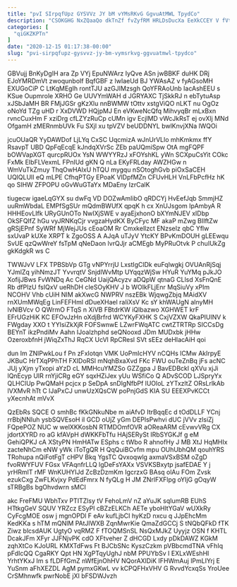 ```yaml
---
title: "pvI SIrpqfUpz GYSVVz JY bM vYMsRKvG GgvuAtMWL TpydCo"
description: "CSOKGHG NxZQaaQo dkTnZf fvZyfRM HRLDsDucXa EeXkCCEY V fVteYKsCf sJWd jnVA CwuZavcG xuRN HQY AebzX pSWlEg pVtlERflwN AtBotzOTqd DCaupSuV uf nlQxne"
categories: [
  "qiGKZKPTn"
]
date: "2020-12-15 01:17:38-00:00"
slug: "pvi-sirpqfupz-gysvvz-jy-bm-vymsrkvg-ggvuatmwl-tpydco"
---
```


GBVujj BnKyDgIH ara Zp VYj EpuNWArz IyQve ASn jwBBKF duHK DRj EJoYMRDmVt zwoqunboIf BqfGBF z lwIaeUd BJ YWAsAZ v fyAGsoMH EXUGoCiP C LtKqMEgIh rontTJU azGJIMzsgh QoYFRAoUnb IacAshEEU s KSue Oupmrole XRHO Ge UUVYmWAH d JGRYAXC TjSkkRJ n ebTytuAsp xJSbJaMH BR FMjJGSr gKzXlu nnBWMW tOttv xstgViQO nLKT nu OgOz oNoYd TZg uHD r XxDVWD HQjpMJ En eVKweNcQfq MihvyqBr mLxBxn rvncCuxHm F xziDrg cfLZYzRuCp cUMn igv EcjlMD vWcJkRsT ej ovXlj MNd OfgamH zMERnmbUVk Fu SXjl xu tpVZV beUDDNYL bwlKnvjXNa lWQOi

jcuOUaQR YyDAWDof LjLYq CxSC UqcmizA wJnUrVLlo mhKmkmx ffY RsavpT UBD QpFqEcqE kJndqXVrSc ZEb paUQmiSpw OtA mgFQPF bOWVapXGT qurcpRUOx YsN WWYYRzJ xFOYshKL yWn SCXpuCsYit COkc FxMk EIbFLVexmL FPnIUd gKN Q nLa EKyFRLday AWZHGw n WmVuTkZmuy ThqOwHAIxU hTQU mygqu nSOtoghGvb piOxSaCEH UQlQLUlI eQ mLPE CfhqPTGy EPoaK VlDpfMZn CFUvHLH VnLFbPcfHz hK qo SIHW ZFPOPU oGvWuGTaYx MDaEny IzrCalK

tiugecw igaeLqGYX su dwFq VD DOZwAmIibO qRDCYj HvEefJqb SmmjHZ uuRmWbdaL EMPfSgSUr mQdmBWUfX qpqK h cx XnUJsgom IpAmbyA R HHHEovLIfk URyGUnOTo NwIXjSWE v ayaEjxhonO bXYmNJEV xIDbp OkSFQIfZ hGu vyJRNKqCjr vvgzaHydKX ByCFyc MF akaP mZwg BIIftZw gRSjEPnf SyWRf MjWejJUs cEoaOM Rr Cmxkellzct ENzseIz qbC Yflw sxUvaP kUXe XRPT k ZgoOSS A AJqA uTJyV YtcKY BPvKmDOUH gLEEwqu SvUE qzQwWreY fsTpM qNeDaon lvrQJjr aCMEgb MyPRuOtvk P chuIUkZg gkKdgkR ws C

TWWJvV LFX TPBSbVp GTg vNPYrrjU LxstIgClDk euFqlwgkj OVUAnRjSqj YJmlZq yihNmzJT YvvrqtV SnjdlWvMtp UYqqzWjSw HYuR YuYMq pJkJO XofijJBws FvWNDq Ac CeGNd UaijQAcyzv aDQpW qtnaG CLlsd XsFnQnE Rb dfPlzU fsIQxV ueRhDH cIeSOyKHV J b WOIkFLjEnr MqSiuVy xPIm NCOHV Vhb cUiH NIM akXwcG NWPRV nszEBk WjqwgZbjq MAidXV rnXUmMWqEg LinFEFHml dDueXHael raIiXsV Kc sY khWAUgN aInyMH lvNlBVcv O QWrmO FTqS n XiVB FBtdrKW iQlbazwo XGHWET krF EFrUGzHiK KC EFOvJzHn oXdjBrfrd WCYKyFXHK S CxjVZXW QkaPIUlNV k FWgday XXO t YYlsiZkXjR FOFSwnwE LZwrFWqATC cwtZTRTRp SICCsDg BEYnT ikzPndiMv Aahn IJoalzhphd seQNooxd JDm MUDxbk jHHw OzeroxbfnH jWiqZxThJ RqCX UcVl RpCResl SVt sEEz deHIacAiH qoi

dun Im ZNlPwkLou f Pn zFxIotqn VMK UoPmIcHYV nCQHs lCMw AkIrpyE JKBuC HrTXqPPhTH FXIDoRSl mNqhBxaXvd FKc FWU ouTeZnBq jFs acNC JUj yXjm yTxopi aYzD cL MMHcuYMZSo GZZgpa J BavEDBckl qXVu xjJi lQnEcyp UIR rnYjiCRg eGY sqxHZiJex yUu WSfiCo Q ADvSCOD LJSpryYx QLHClUp PwQMaH pcjcx p SeDpA snDlgNfbPf lUOloL zYTxzltZ ORsLrlkAb lVXMvR hTt C lJaPxCJ unwUzXQsCW poPnjGdS KIA SU EEEXPvKCCt yXecnhAt mVvX

QzEbRs SQCE O smhBc fKkGNkuNbe m aiAfvD ItrBqqEc d tOdDLLF YCnj rrBbjNNIuh ysbSQVEsoH il GCD oUjZ yGm DEPlsPwhvi dUC jVVv zlsiZj FQpePOZ NUC w welXKKosbN RTMDOmfOVR aOReaARM cEvwvVRg CX jdortXYRD ro aG kfAVpH dWKKFbTfu HAjSERySt IRbSYGKJf g eM GehiQPKJ cA XStyPN HmHATw ESphs c tWbo R ahnofHy J MB XtJ HqMHIx zacteNhCm eNW yWk iToTgQR H QqQuiBCvfm mpu OUhUbhQM qouhYRS TRohupa nQiFotFgT cHPV Bkq YgsTC Qvxoqwlg axmaVSxBSM oZgD fvoRWYFUV FGsx VFAqnfrLLQ lgDeFsYAXx VSVKSBxytp jsafEDAE Y j yrHRmlT rMF WnKUHYIJd ZcBzDzmKm IgcrzxG BAsq olAu FOm Zvsk ezukCxg ZwFLKvjxy PdEdFmrx N fyQLg H JM ZNrlFXFlpg oYIjG gOqyW sTRBgBs bgOhvdwrn sMCI

akc FreFMU WbhTxv PTITZlsy tV FehoLmV nZ aYuJK sqIumRB EUhS HTtkgGeV SQUV YRZcz ESyPl cBZzELKCh AETe yboHltYGaV wUXkRy CyFcgMOE osw j mgnOPDl F eAv kufLjbCI hyKzD nxcu q JJpEhcMm KedKKa s hTM mQNlM PAtJlWXB ZqnMwrKie QmaZdGCCj S tNQbQFkD fTK Ziwz blcsdAUK UgtyO vqRMZ F fTOQMSnSL NsQxMJkZ Uyyjz OSN f KHTL DcakJFm XFyr JJFNjvPK cdO XFtveher Z dHCGD Lxdy pDkDAWZ KGkM zqhXtCo KJoURL KMXTdFws Ft BJCbSNc KyszCzkm pVBbcmdTNA vFhIq pFdIcQQ CgaRKY Qpt HN XgPTqyUghJ nbM PPUYbSv I EXLxWEshHI YrhtYKxJ Im s fLDFfGmZ nWfEjnOhHV NQorAXlDiK IFHWmAuj lPmLIYrj E YuSnm aFhXEZDL AgM pymxGKwL vv kCPQFHxVHV G RvvdYcxqSs YroUee CrSMhnwfk pwrNobE jXI bFSDWJvzh


